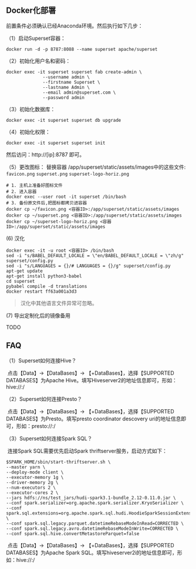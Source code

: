 ## Docker化部署

前置条件必须确认已经Anaconda环境。然后执行如下几步：

（1）启动Superset容器：

```shell
docker run -d -p 8787:8088 --name superset apache/superset
```

（2）初始化用户名和密码：

```shell
docker exec -it superset superset fab create-admin \
              --username admin \
              --firstname Superset \
              --lastname Admin \
              --email admin@superset.com \
              --password admin
```

（3）初始化数据库：

```shell
docker exec -it superset superset db upgrade
```

（4）初始化权限：

```shell
docker exec -it superset superset init
```

然后访问：http://[ip]:8787 即可。

（5）更改图标：
替换容器 /app/superset/static/assets/images中的这些文件:
`favicon.png`  `superset.png` `superset-logo-horiz.png`

```shell
# 1. 主机上准备好图标文件
# 2. 进入容器
docker exec --user root -it superset /bin/bash
# 3. 备份原文件后,把图标都拷贝进容器
docker cp ~/favicon.png <容器ID>:/app/superset/static/assets/images
docker cp ~/superset.png <容器ID>:/app/superset/static/assets/images
docker cp ~/superset-logo-horiz.png <容器ID>:/app/superset/static/assets/images
```
(6) 汉化
```shell
docker exec -it -u root <容器ID> /bin/bash
sed -i "s/BABEL_DEFAULT_LOCALE = \"en/BABEL_DEFAULT_LOCALE = \"zh/g" superset/config.py
sed -i "s/LANGUAGES = {}/# LANGUAGES = {}/g" superset/config.py
apt-get update
apt-get install python3-babel
cd superset
pybabel compile -d translations
docker restart ff63a001a3d3 
```
> 汉化中其他语言文件异常可忽略。

(7) 导出定制化后的镜像备用

TODO

## FAQ

（1）Superset如何连接Hive？

​		点击【Data】->【DataBases】-> 【+DataBases】，选择【SUPPORTED DATABASES】为Apache Hive。填写Hiveserver2的地址信息即可，形如：hive://<ip>:<port>/<db>

（2）Superset如何连接Presto？

​		点击【Data】->【DataBases】-> 【+DataBases】，选择【SUPPORTED DATABASES】为Presto。填写presto coordinator descovery uri的地址信息即可，形如：presto://<ip>:<port>/<scatalog>

（3）Superset如何连接Spark SQL？

​		连接Spark SQL需要优先启动Spark thriftserver服务，启动方式如下：

```shell
$SPARK_HOME/sbin/start-thriftserver.sh \
--master yarn \
--deploy-mode client \
--executor-memory 1g \
--driver-memory 2g \
--num-executors 2 \
--executor-cores 2 \
--jars hdfs://ns/test_jars/hudi-spark3.1-bundle_2.12-0.11.0.jar \
--conf spark.serializer=org.apache.spark.serializer.KryoSerializer \
--conf spark.sql.extensions=org.apache.spark.sql.hudi.HoodieSparkSessionExtension \
--conf spark.sql.legacy.parquet.datetimeRebaseModeInRead=CORRECTED \
--conf spark.sql.legacy.avro.datetimeRebaseModeInWrite=CORRECTED \
--conf spark.sql.hive.convertMetastoreParquet=false
```

​		点击【Data】->【DataBases】-> 【+DataBases】，选择【SUPPORTED DATABASES】为Apache Spark SQL。填写hiveserver2i的地址信息即可，形如：hive://<ip>:<port>/<db>
